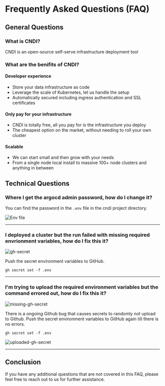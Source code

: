 # Frequently Asked Questions (FAQ)

## General Questions

### What is CNDI?

CNDI is an open-source self-serve infrastructure deployment tool

### What are the benifits of CNDI?

#### Developer experience

- Store your data infrastructure as code
- Leverage the scale of Kubernetes, let us handle the setup
- Automatically secured including ingress authentication and SSL certificates

#### Only pay for your infrastructure

- CNDI is totally free, all you pay for is the infrastructure you deploy
- The cheapest option on the market, without needing to roll your own cluster

#### Scalable

- We can start small and then grow with your needs
- From a single node local install to massive 100+ node clusters and anything in
  between

## Technical Questions

### Where I get the argocd admin password, how do I change it?

You can find the password in the `.env` file in the cndi project directory.

![Env file](/docs/frequently-asked-questions/img/argocd-password.png)

---

### I deployed a cluster but the run failed with missing required envrionment variables, how do I fix this it?

![gh-secret](/docs/frequently-asked-questions/img/gh-secret.png)

Push the secret environment variables to GitHub.

```
gh secret set -f .env
```

---

### I'm trying to upload the required environment variables but the command errored out, how do I fix this it?

![missing-gh-secret](/docs/frequently-asked-questions/img/missing-gh-secret.png)

There is a ongoing Github bug that causes secrets to randomly not upload to
Github. Push the secret environment variables to GitHub again till there is no
errors.

```
gh secret set -f .env
```

![uploaded-gh-secret](/docs/frequently-asked-questions/img/uploaded-gh-secret.png)

---

## Conclusion

If you have any additional questions that are not covered in this FAQ, please
feel free to reach out to us for further assistance.
